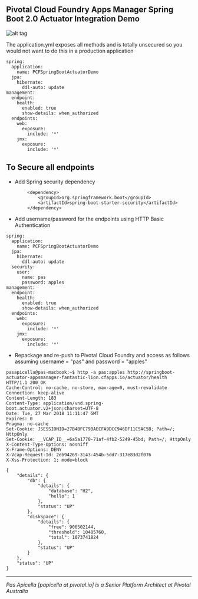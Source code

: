 <h2>Pivotal Cloud Foundry Apps Manager Spring Boot 2.0 Actuator Integration Demo </h2>

![alt tag](https://image.ibb.co/b5izL7/Screen_Shot_2018_03_04_at_9_00_42_PM.png)

The application.yml exposes all methods and is totally unsecured so you would not want to do this in a production application

```
spring:
  application:
    name: PCFSpringBootActuatorDemo
  jpa:
    hibernate:
      ddl-auto: update
management:
  endpoint:
    health:
      enabled: true
      show-details: when_authorized
  endpoints:
    web:
      exposure:
        include: '*'
    jmx:
      exposure:
        include: '*'
```

## To Secure all endpoints

- Add Spring security dependency 

```
		<dependency>
			<groupId>org.springframework.boot</groupId>
			<artifactId>spring-boot-starter-security</artifactId>
		</dependency>
```

- Add username/password for the endpoints using HTTP Basic Authentication

```
spring:
  application:
    name: PCFSpringBootActuatorDemo
  jpa:
    hibernate:
      ddl-auto: update
  security:
    user:
      name: pas
      password: apples
management:
  endpoint:
    health:
      enabled: true
      show-details: when_authorized
  endpoints:
    web:
      exposure:
        include: '*'
    jmx:
      exposure:
        include: '*'
```

- Repackage and re-push to Pivotal Cloud Foundry and access as follows assuming username = "pas" and password = "apples"

```
pasapicella@pas-macbook:~$ http -a pas:apples http://springboot-actuator-appsmanager-fantastic-lion.cfapps.io/actuator/health
HTTP/1.1 200 OK
Cache-Control: no-cache, no-store, max-age=0, must-revalidate
Connection: keep-alive
Content-Length: 183
Content-Type: application/vnd.spring-boot.actuator.v2+json;charset=UTF-8
Date: Tue, 27 Mar 2018 11:11:47 GMT
Expires: 0
Pragma: no-cache
Set-Cookie: JSESSIONID=27B4BFC79BAECFA9DCC946DF11C5AC5B; Path=/; HttpOnly
Set-Cookie: __VCAP_ID__=6a5a1770-71af-4fb2-5249-45bd; Path=/; HttpOnly
X-Content-Type-Options: nosniff
X-Frame-Options: DENY
X-Vcap-Request-Id: 2eb94269-3143-454b-5dd7-317e83d2f076
X-Xss-Protection: 1; mode=block

{
    "details": {
        "db": {
            "details": {
                "database": "H2",
                "hello": 1
            },
            "status": "UP"
        },
        "diskSpace": {
            "details": {
                "free": 906502144,
                "threshold": 10485760,
                "total": 1073741824
            },
            "status": "UP"
        }
    },
    "status": "UP"
}
```

<hr />
<i>
Pas Apicella [papicella at pivotal.io] is a Senior Platform Architect at Pivotal Australia
</i>